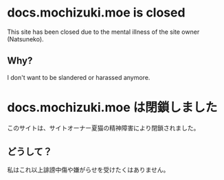 # docs.mochizuki.moe is closed

This site has been closed due to the mental illness of the site owner (Natsuneko).

## Why?

I don't want to be slandered or harassed anymore.

# docs.mochizuki.moe は閉鎖しました

このサイトは、サイトオーナー夏猫の精神障害により閉鎖されました。

## どうして？

私はこれ以上誹謗中傷や嫌がらせを受けたくはありません。
